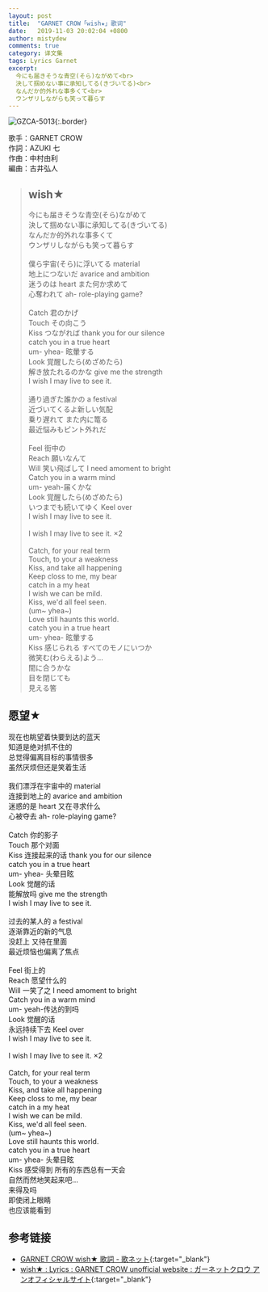 ```yaml
---
layout: post
title:  "GARNET CROW「wish★」歌词"
date:   2019-11-03 20:02:04 +0800
author: mistydew
comments: true
category: 译文集
tags: Lyrics Garnet
excerpt:
  今にも届きそうな青空(そら)ながめて<br>
  決して掴めない事に承知してる(きづいてる)<br>
  なんだか的外れな事多くて<br>
  ウンザリしながらも笑って暮らす
---
```

![GZCA-5013](https://ganekuro.github.io/images/discography/album/GZCA-5013.jpg){:.border}

歌手：GARNET CROW<br>
作詞：AZUKI 七<br>
作曲：中村由利<br>
編曲：古井弘人

<blockquote class="original">
  <h2>wish★</h2>
  <p>
    今にも届きそうな青空(そら)ながめて<br>
    決して掴めない事に承知してる(きづいてる)<br>
    なんだか的外れな事多くて<br>
    ウンザリしながらも笑って暮らす<br>
    <br>
    僕ら宇宙(そら)に浮いてる material<br>
    地上につないだ avarice and ambition<br>
    迷うのは heart また何か求めて<br>
    心奪われて ah- role-playing game?<br>
    <br>
    Catch 君のかげ<br>
    Touch その向こう<br>
    Kiss つながれば thank you for our silence<br>
    catch you in a true heart<br>
    um- yhea- 眩暈する<br>
    Look 覚醒したら(めざめたら)<br>
    解き放たれるのかな give me the strength<br>
    I wish I may live to see it.<br>
    <br>
    通り過ぎた誰かの a festival<br>
    近づいてくるよ新しい気配<br>
    乗り遅れて また内に篭る<br>
    最近悩みもピント外れだ<br>
    <br>
    Feel 街中の<br>
    Reach 願いなんて<br>
    Will 笑い飛ばして I need amoment to bright<br>
    Catch you in a warm mind<br>
    um- yeah-届くかな<br>
    Look 覚醒したら(めざめたら)<br>
    いつまでも続いてゆく Keel over<br>
    I wish I may live to see it.<br>
    <br>
    I wish I may live to see it. ×2<br>
    <br>
    Catch, for your real term<br>
    Touch, to your a weakness<br>
    Kiss, and take all happening<br>
    Keep closs to me, my bear<br>
    catch in a my heat<br>
    I wish we can be mild.<br>
    Kiss, we'd all feel seen.<br>
    (um~ yhea~)<br>
    Love still haunts this world.<br>
    catch you in a true heart<br>
    um- yhea- 眩暈する<br>
    Kiss 感じられる すべてのモノにいつか<br>
    微笑む(わらえる)よう…<br>
    間に合うかな<br>
    目を閉じても<br>
    見える筈
  </p>
</blockquote>

<div class="translation">
  <h2>愿望★</h2>
  <p>
    现在也眺望着快要到达的蓝天<br>
    知道是绝对抓不住的<br>
    总觉得偏离目标的事情很多<br>
    虽然厌烦但还是笑着生活<br>
    <br>
    我们漂浮在宇宙中的 material<br>
    连接到地上的 avarice and ambition<br>
    迷惑的是 heart 又在寻求什么<br>
    心被夺去 ah- role-playing game?<br>
    <br>
    Catch 你的影子<br>
    Touch 那个对面<br>
    Kiss 连接起来的话 thank you for our silence<br>
    catch you in a true heart<br>
    um- yhea- 头晕目眩<br>
    Look 觉醒的话<br>
    能解放吗 give me the strength<br>
    I wish I may live to see it.<br>
    <br>
    过去的某人的 a festival<br>
    逐渐靠近的新的气息<br>
    没赶上 又待在里面<br>
    最近烦恼也偏离了焦点<br>
    <br>
    Feel 街上的<br>
    Reach 愿望什么的<br>
    Will 一笑了之 I need amoment to bright<br>
    Catch you in a warm mind<br>
    um- yeah-传达的到吗<br>
    Look 觉醒的话<br>
    永远持续下去 Keel over<br>
    I wish I may live to see it.<br>
    <br>
    I wish I may live to see it. ×2<br>
    <br>
    Catch, for your real term<br>
    Touch, to your a weakness<br>
    Kiss, and take all happening<br>
    Keep closs to me, my bear<br>
    catch in a my heat<br>
    I wish we can be mild.<br>
    Kiss, we'd all feel seen.<br>
    (um~ yhea~)<br>
    Love still haunts this world.<br>
    catch you in a true heart<br>
    um- yhea- 头晕目眩<br>
    Kiss 感受得到 所有的东西总有一天会<br>
    自然而然地笑起来吧…<br>
    来得及吗<br>
    即使闭上眼睛<br>
    也应该能看到
  </p>
</div>

## 参考链接

* [GARNET CROW wish★ 歌詞 - 歌ネット](https://www.uta-net.com/song/20132/){:target="_blank"}
* [wish★ : Lyrics : GARNET CROW unofficial website : ガーネットクロウ アンオフィシャルサイト](https://ganekuro.github.io/lyrics/original/wish.html){:target="_blank"}
